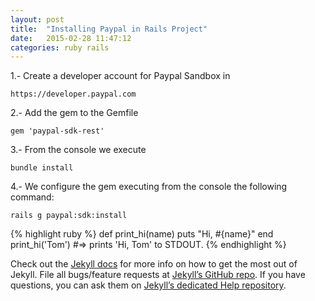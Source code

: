```yaml
---
layout: post
title:  "Installing Paypal in Rails Project"
date:   2015-02-28 11:47:12
categories: ruby rails
---
```

1.- Create a developer account for Paypal Sandbox in 
	
	https://developer.paypal.com

2.- Add the gem to the Gemfile

	gem 'paypal-sdk-rest'

3.- From the console we execute 
		
	bundle install
4.- We configure the gem executing from the console the following command:

	rails g paypal:sdk:install

{% highlight ruby %}
def print_hi(name)
  puts "Hi, #{name}"
end
print_hi('Tom')
#=> prints 'Hi, Tom' to STDOUT.
{% endhighlight %}

Check out the [Jekyll docs][jekyll] for more info on how to get the most out of Jekyll. File all bugs/feature requests at [Jekyll’s GitHub repo][jekyll-gh]. If you have questions, you can ask them on [Jekyll’s dedicated Help repository][jekyll-help].

[jekyll]:      http://jekyllrb.com
[jekyll-gh]:   https://github.com/jekyll/jekyll
[jekyll-help]: https://github.com/jekyll/jekyll-help
